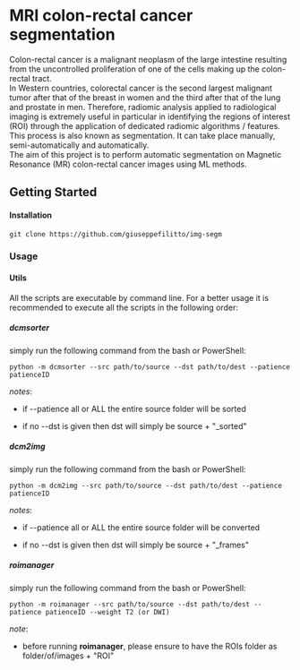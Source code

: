 # MRI colon-rectal cancer segmentation


Colon-rectal cancer is a malignant neoplasm of the large intestine resulting from the uncontrolled proliferation of one of the cells making up the colon-rectal tract.  
In Western countries, colorectal cancer is the second largest malignant tumor after that of the breast in women and the third after that of the lung and prostate in men.
Therefore, radiomic analysis applied to radiological imaging is extremely useful in particular in identifying the regions of interest (ROI) through the application of dedicated radiomic algorithms / features. This process is also known as segmentation.  It can take place manually, semi-automatically and automatically.         
 The aim of this project is to perform automatic segmentation on Magnetic Resonance (MR) colon-rectal cancer images using ML methods.  



## Getting Started



#### Installation
```
git clone https://github.com/giuseppefilitto/img-segm
```

### Usage



#### Utils

All the scripts are executable by command line. For a better usage it is recommended to execute all the scripts in the following order:
##### dcmsorter

simply run the following command from the bash or PowerShell:

```
python -m dcmsorter --src path/to/source --dst path/to/dest --patience patienceID
```

_notes_:

* if --patience all or ALL the entire source folder will be sorted

* if no --dst is given then dst will simply be source + "_sorted"

##### dcm2img

simply run the following command from the bash or PowerShell:

```
python -m dcm2img --src path/to/source --dst path/to/dest --patience patienceID
```
_notes_:

* if --patience all or ALL the entire source folder will be converted

* if no --dst is given then dst will simply be source + "_frames"


##### roimanager

simply run the following command from the bash or PowerShell:

```
python -m roimanager --src path/to/source --dst path/to/dest --patience patienceID --weight T2 (or DWI)
```

_note_:

* before running **roimanager**, please ensure to have the ROIs folder as folder/of/images + "ROI"
